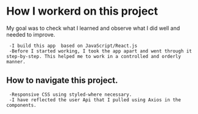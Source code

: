 # How I workerd on this project

My goal was to check what I learned and observe what I did well and needed to improve.
      
     -I build this app  based on JavaScript/React.js
     -Before I started working, I took the app apart and went through it step-by-step. This helped me to work in a controlled and orderly manner.

## How to navigate this project.

     -Responsive CSS using styled-where necessary.
     -I have reflected the user Api that I pulled using Axios in the components.

